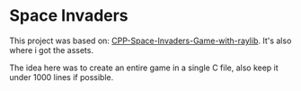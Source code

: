 # Space Invaders

This project was based on: [CPP-Space-Invaders-Game-with-raylib](https://github.com/educ8s/CPP-Space-Invaders-Game-with-raylib).
It's also where i got the assets.

The idea here was to create an entire game in a single C file, also keep it under 1000 lines if possible.

